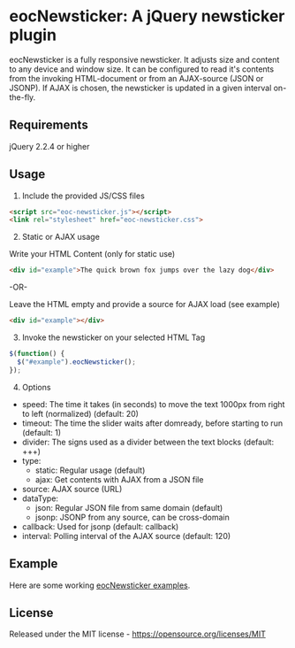 # eocNewsticker: A jQuery newsticker plugin

eocNewsticker is a fully responsive newsticker. It adjusts size and content to any device and window size. It can be configured to read it's contents from the invoking HTML-document or from an AJAX-source (JSON or JSONP). If AJAX is chosen, the newsticker is updated in a given interval on-the-fly.

## Requirements

jQuery 2.2.4 or higher

## Usage

1. Include the provided JS/CSS files

```html
<script src="eoc-newsticker.js"></script>
<link rel="stylesheet" href="eoc-newsticker.css">
```

2. Static or AJAX usage

Write your HTML Content (only for static use)

```html
<div id="example">The quick brown fox jumps over the lazy dog</div>
```

-OR-

Leave the HTML empty and provide a source for AJAX load (see example)

```html
<div id="example"></div>
```

3. Invoke the newsticker on your selected HTML Tag

```javascript
$(function() {
  $("#example").eocNewsticker();
});
```

4. Options

  * speed: The time it takes (in seconds) to move the text 1000px from right to left (normalized) (default: 20)
  * timeout: The time the slider waits after domready, before starting to run (default: 1)
  * divider: The signs used as a divider between the text blocks (default: +++)
  * type:
    * static: Regular usage (default)
    * ajax: Get contents with AJAX from a JSON file
  * source: AJAX source (URL)
  * dataType:
    * json: Regular JSON file from same domain (default)
    * jsonp: JSONP from any source, can be cross-domain
  * callback: Used for jsonp (default: callback)
  * interval: Polling interval of the AJAX source (default: 120)

## Example

Here are some working <a href="https://nightside.de/eoc-newsticker/example.html">eocNewsticker examples</a>.

## License

Released under the MIT license - https://opensource.org/licenses/MIT